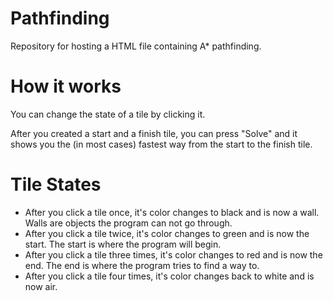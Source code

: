 # Pathfinding
Repository for hosting a HTML file containing A* pathfinding.

# How it works
You can change the state of a tile by clicking it.

After you created a start and a finish tile, you can press "Solve" and it shows you the (in most cases) fastest way from the start to the finish tile.

# Tile States
- After you click a tile once, it's color changes to black and is now a wall. Walls are objects the program can not go through.
- After you click a tile twice, it's color changes to green and is now the start. The start is where the program will begin.
- After you click a tile three times, it's color changes to red and is now the end. The end is where the program tries to find a way to.
- After you click a tile four times, it's color changes back to white and is now air. 

